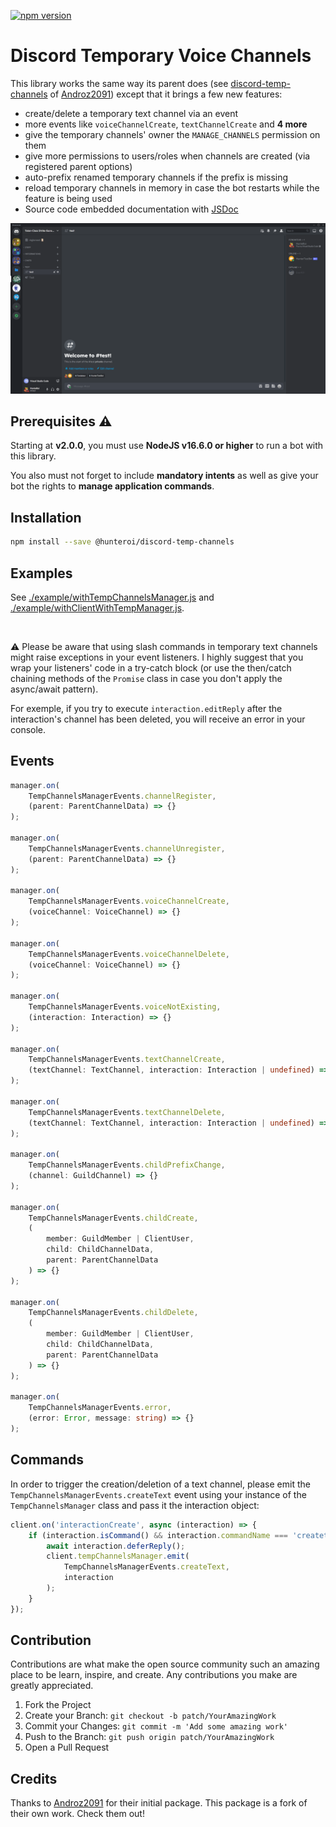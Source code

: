 <a href="https://www.npmjs.com/@hunteroi/discord-temp-channels"><img src="https://badge.fury.io/js/%40hunteroi%2Fdiscord-temp-channels.svg" alt="npm version" height="18"></a>

# Discord Temporary Voice Channels

This library works the same way its parent does (see [discord-temp-channels](https://github.com/Androz2091/discord-temp-channels) of [Androz2091](https://github.com/Androz2091)) except that it brings a few new features:

- create/delete a temporary text channel via an event
- more events like `voiceChannelCreate`, `textChannelCreate` and **4 more**
- give the temporary channels' owner the `MANAGE_CHANNELS` permission on them
- give more permissions to users/roles when channels are created (via registered parent options)
- auto-prefix renamed temporary channels if the prefix is missing
- reload temporary channels in memory in case the bot restarts while the feature is being used
- Source code embedded documentation with [JSDoc](https://en.wikipedia.org/wiki/JSDoc)

![IMAGE](./resources/example.gif)

## Prerequisites ⚠️

Starting at **v2.0.0**, you must use **NodeJS v16.6.0 or higher** to run a bot with this library.

You also must not forget to include **mandatory intents** as well as give your bot the rights to **manage application commands**.

## Installation

```sh
npm install --save @hunteroi/discord-temp-channels
```

## Examples

See [./example/withTempChannelsManager.js](example/withTempChannelsManager.js) and [./example/withClientWithTempManager.js](example/withClientWithTempManager.js).

<br />

⚠️ Please be aware that using slash commands in temporary text channels might raise exceptions in your event listeners. I highly suggest that you wrap your listeners' code in a try-catch block (or use the then/catch chaining methods of the `Promise` class in case you don't apply the async/await pattern).

For exemple, if you try to execute `interaction.editReply` after the interaction's channel has been deleted, you will receive an error in your console.

## Events

```ts
manager.on(
	TempChannelsManagerEvents.channelRegister,
	(parent: ParentChannelData) => {}
);

manager.on(
	TempChannelsManagerEvents.channelUnregister,
	(parent: ParentChannelData) => {}
);

manager.on(
	TempChannelsManagerEvents.voiceChannelCreate,
	(voiceChannel: VoiceChannel) => {}
);

manager.on(
	TempChannelsManagerEvents.voiceChannelDelete,
	(voiceChannel: VoiceChannel) => {}
);

manager.on(
	TempChannelsManagerEvents.voiceNotExisting,
	(interaction: Interaction) => {}
);

manager.on(
	TempChannelsManagerEvents.textChannelCreate,
	(textChannel: TextChannel, interaction: Interaction | undefined) => {}
);

manager.on(
	TempChannelsManagerEvents.textChannelDelete,
	(textChannel: TextChannel, interaction: Interaction | undefined) => {}
);

manager.on(
	TempChannelsManagerEvents.childPrefixChange,
	(channel: GuildChannel) => {}
);

manager.on(
	TempChannelsManagerEvents.childCreate,
	(
		member: GuildMember | ClientUser,
		child: ChildChannelData,
		parent: ParentChannelData
	) => {}
);

manager.on(
	TempChannelsManagerEvents.childDelete,
	(
		member: GuildMember | ClientUser,
		child: ChildChannelData,
		parent: ParentChannelData
	) => {}
);

manager.on(
	TempChannelsManagerEvents.error,
	(error: Error, message: string) => {}
);
```

## Commands

In order to trigger the creation/deletion of a text channel, please emit the `TempChannelsManagerEvents.createText` event using your instance of the `TempChannelsManager` class and pass it the interaction object:

```ts
client.on('interactionCreate', async (interaction) => {
	if (interaction.isCommand() && interaction.commandName === 'createtext') {
		await interaction.deferReply();
		client.tempChannelsManager.emit(
			TempChannelsManagerEvents.createText,
			interaction
		);
	}
});
```

## Contribution

Contributions are what make the open source community such an amazing place to be learn, inspire, and create. Any contributions you make are greatly appreciated.

1. Fork the Project
2. Create your Branch: `git checkout -b patch/YourAmazingWork`
3. Commit your Changes: `git commit -m 'Add some amazing work'`
4. Push to the Branch: `git push origin patch/YourAmazingWork`
5. Open a Pull Request

## Credits

Thanks to [Androz2091](https://github.com/Androz2091) for their initial package. This package is a fork of their own work. Check them out!
